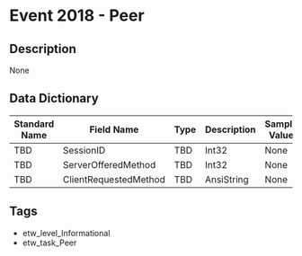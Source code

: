 # Event 2018 - Peer

## Description
None

## Data Dictionary
|Standard Name|Field Name|Type|Description|Sample Value|
|---|---|---|---|---|
|TBD|SessionID|TBD|Int32|None|None|
|TBD|ServerOfferedMethod|TBD|Int32|None|None|
|TBD|ClientRequestedMethod|TBD|AnsiString|None|None|

## Tags
* etw_level_Informational
* etw_task_Peer